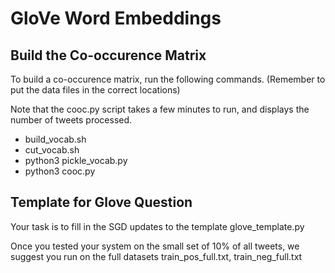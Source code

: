 # GloVe Word Embeddings 

## Build the Co-occurence Matrix

To build a co-occurence matrix, run the following commands.  (Remember to put the data files
in the correct locations)

Note that the cooc.py script takes a few minutes to run, and displays the number of tweets processed.

- build_vocab.sh
- cut_vocab.sh
- python3 pickle_vocab.py
- python3 cooc.py

##  Template for Glove Question

Your task is to fill in the SGD updates to the template
glove_template.py

Once you tested your system on the small set of 10% of all tweets, we suggest you run on the full datasets train_pos_full.txt, train_neg_full.txt
